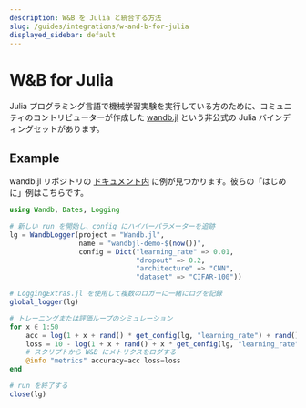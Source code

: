 ```yaml
---
description: W&B を Julia と統合する方法
slug: /guides/integrations/w-and-b-for-julia
displayed_sidebar: default
---
```



# W&B for Julia

Julia プログラミング言語で機械学習実験を実行している方のために、コミュニティのコントリビューターが作成した [wandb.jl](https://github.com/avik-pal/Wandb.jl) という非公式の Julia バインディングセットがあります。

## Example

wandb.jl リポジトリの [ドキュメント内](https://github.com/avik-pal/Wandb.jl/tree/main/docs/src/examples) に例が見つかります。彼らの「はじめに」例はこちらです。

```julia
using Wandb, Dates, Logging

# 新しい run を開始し、config にハイパーパラメーターを追跡
lg = WandbLogger(project = "Wandb.jl",
                 name = "wandbjl-demo-$(now())",
                 config = Dict("learning_rate" => 0.01,
                               "dropout" => 0.2,
                               "architecture" => "CNN",
                               "dataset" => "CIFAR-100"))

# LoggingExtras.jl を使用して複数のロガーに一緒にログを記録
global_logger(lg)

# トレーニングまたは評価ループのシミュレーション
for x ∈ 1:50
    acc = log(1 + x + rand() * get_config(lg, "learning_rate") + rand() + get_config(lg, "dropout"))
    loss = 10 - log(1 + x + rand() + x * get_config(lg, "learning_rate") + rand() + get_config(lg, "dropout"))
    # スクリプトから W&B にメトリクスをログする
    @info "metrics" accuracy=acc loss=loss
end

# run を終了する
close(lg)
```